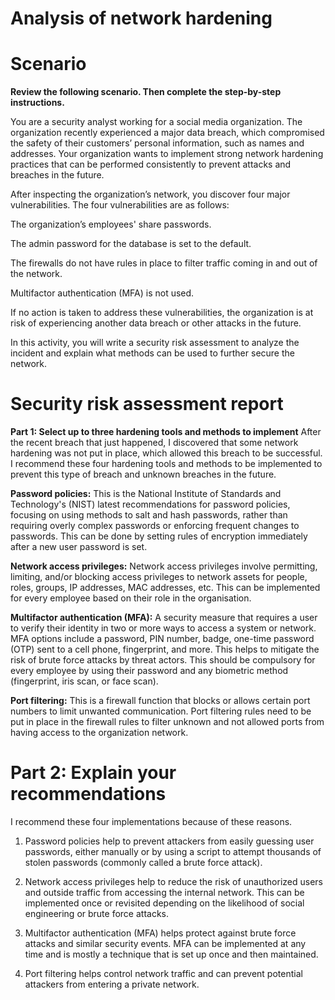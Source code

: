 # Analysis of network hardening
# **Scenario**

**Review the following scenario. Then complete the step-by-step instructions.**

You are a security analyst working for a social media organization. The organization recently experienced a major data breach, which compromised the safety of their customers’ personal information, such as names and addresses. Your organization wants to implement strong network hardening practices that can be performed consistently to prevent attacks and breaches in the future. 

After inspecting the organization’s network, you discover four major vulnerabilities. The four vulnerabilities are as follows:

The organization’s employees' share passwords.

The admin password for the database is set to the default.

The firewalls do not have rules in place to filter traffic coming in and out of the network.

Multifactor authentication (MFA) is not used. 

If no action is taken to address these vulnerabilities, the organization is at risk of experiencing another data breach or other attacks in the future. 

In this activity, you will write a security risk assessment to analyze the incident and explain what methods can be used to further secure the network.

# **Security risk assessment report** 

**Part 1: Select up to three hardening tools and methods to implement**
After the recent breach that just happened, I discovered that some network hardening was not put in place, which allowed this breach to be successful. I recommend these four hardening tools and methods to be implemented to prevent this type of breach and unknown breaches in the future.

**Password policies:** This is the National Institute of Standards and Technology's (NIST) latest recommendations for password policies, focusing on using methods to salt and hash passwords, rather than requiring overly complex passwords or enforcing frequent changes to passwords. This can be done by setting rules of encryption immediately after a new user password is set.

**Network access privileges:** Network access privileges involve permitting, limiting, and/or blocking access privileges to network assets for people, roles, groups, IP addresses, MAC addresses, etc. This can be implemented for every employee based on their role in the organisation.

**Multifactor authentication (MFA):** A security measure that requires a user to verify their identity in two or more ways to access a system or network. MFA options include a password, PIN number, badge, one-time password (OTP) sent to a cell phone, fingerprint, and more. This helps to mitigate the risk of brute force attacks by threat actors. This should be compulsory for every employee by using their password and any biometric method (fingerprint, iris scan, or face scan). 

**Port filtering:** This is a firewall function that blocks or allows certain port numbers to limit unwanted communication. Port filtering rules need to be put in place in the firewall rules to filter unknown and not allowed ports from having access to the organization network. 



# **Part 2: Explain your recommendations**

I recommend these four implementations because of these reasons.

1. Password policies help to prevent attackers from easily guessing user passwords, either manually or by using a script to attempt thousands of stolen passwords (commonly called a brute force attack).


2. Network access privileges help to reduce the risk of unauthorized users and outside traffic from accessing the internal network. This can be implemented once or revisited depending on the likelihood of social engineering or brute force attacks.

3. Multifactor authentication (MFA) helps protect against brute force attacks and similar security events. MFA can be implemented at any time and is mostly a technique that is set up once and then maintained.

4. Port filtering helps control network traffic and can prevent potential attackers from entering a private network.




